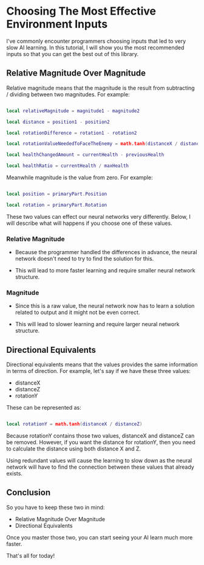 # Choosing The Most Effective Environment Inputs

I've commonly encounter programmers choosing inputs that led to very slow AI learning. In this tutorial, I will show you the most recommended inputs so that you can get the best out of this library.

## Relative Magnitude Over Magnitude

Relative magnitude means that the magnitude is the result from subtracting / dividing between two magnitudes. For example:

```lua

local relativeMagnitude = magnitude1 - magnitude2

local distance = position1 - position2

local rotationDifference = rotation1 - rotation2

local rotationValueNeededToFaceTheEnemy = math.tanh(distanceX / distanceZ) - currentRotationY

local healthChangedAmount = currentHealth - previousHealth

local healthRatio = currentHealth / maxHealth

```

Meanwhile magnitude is the value from zero. For example:

```lua

local position = primaryPart.Position

local rotation = primaryPart.Rotation

```

These two values can effect our neural networks very differently. Below, I will describe what will happens if you choose one of these values.

### Relative Magnitude

* Because the programmer handled the differences in advance, the neural network doesn't need to try to find the solution for this. 

* This will lead to more faster learning and require smaller neural network structure.

### Magnitude

* Since this is a raw value, the neural network now has to learn a solution related to output and it might not be even correct.

* This will lead to slower learning and require larger neural network structure.

## Directional Equivalents

Directional equivalents means that the values provides the same information in terms of direction. For example, let's say if we have these three values:

* distanceX
* distanceZ
* rotationY

These can be represented as:

```lua

local rotationY = math.tanh(distanceX / distanceZ)

```

Because rotationY contains those two values, distanceX and distanceZ can be removed. However, if you want the distance for rotationY, then you need to calculate the distance using both distance X and Z.

Using redundant values will cause the learning to slow down as the neural network will have to find the connection between these values that already exists.

## Conclusion

So you have to keep these two in mind:

* Relative Magnitude Over Magnitude
* Directional Equivalents

Once you master those two, you can start seeing your AI learn much more faster.

That's all for today!
